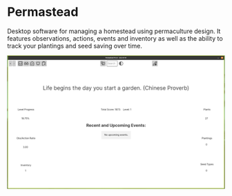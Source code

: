 # Permastead
Desktop software for managing a homestead using permaculture design. It features observations, actions, events and inventory as well as the ability to track your plantings and seed saving over time.


![screenshot1.png](Docs/screenshot1.png)
